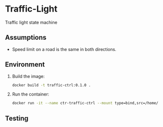 # Traffic-Light

Traffic light state machine

## Assumptions

- Speed limit on a road is the same in both directions.

## Environment

1. Build the image:

    ```bash
    docker build -t traffic-ctrl:0.1.0 .
    ```

2. Run the container:

    ```bash
    docker run -it --name ctr-traffic-ctrl --mount type=bind,src=/home/builder/github_repos/Traffic-Light,dst=/home/developer/Traffic-Light traffic-ctrl:0.1.0
    ```

## Testing
